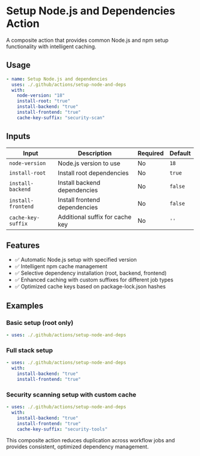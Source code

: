 # Setup Node.js and Dependencies Action

A composite action that provides common Node.js and npm setup functionality with intelligent caching.

## Usage

```yaml
- name: Setup Node.js and dependencies
  uses: ./.github/actions/setup-node-and-deps
  with:
    node-version: "18"
    install-root: "true"
    install-backend: "true"
    install-frontend: "true"
    cache-key-suffix: "security-scan"
```

## Inputs

| Input              | Description                     | Required | Default |
| ------------------ | ------------------------------- | -------- | ------- |
| `node-version`     | Node.js version to use          | No       | `18`    |
| `install-root`     | Install root dependencies       | No       | `true`  |
| `install-backend`  | Install backend dependencies    | No       | `false` |
| `install-frontend` | Install frontend dependencies   | No       | `false` |
| `cache-key-suffix` | Additional suffix for cache key | No       | `''`    |

## Features

- ✅ Automatic Node.js setup with specified version
- ✅ Intelligent npm cache management
- ✅ Selective dependency installation (root, backend, frontend)
- ✅ Enhanced caching with custom suffixes for different job types
- ✅ Optimized cache keys based on package-lock.json hashes

## Examples

### Basic setup (root only)

```yaml
- uses: ./.github/actions/setup-node-and-deps
```

### Full stack setup

```yaml
- uses: ./.github/actions/setup-node-and-deps
  with:
    install-backend: "true"
    install-frontend: "true"
```

### Security scanning setup with custom cache

```yaml
- uses: ./.github/actions/setup-node-and-deps
  with:
    install-backend: "true"
    install-frontend: "true"
    cache-key-suffix: "security-tools"
```

This composite action reduces duplication across workflow jobs and provides consistent, optimized dependency management.
